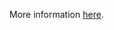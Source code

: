 More information [here](https://docs.bridgecrew.io/docs/ensure-the-gke-metadata-server-is-enabled).
